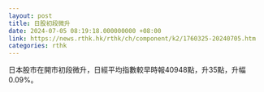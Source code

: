 ```yaml
---
layout: post
title: 日股初段微升
date: 2024-07-05 08:19:18.000000000 +08:00
link: https://news.rthk.hk/rthk/ch/component/k2/1760325-20240705.htm
categories: rthk
---
```


日本股市在開市初段微升，日經平均指數較早時報40948點，升35點，升幅0.09%。

